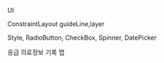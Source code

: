UI

ConstraintLayout
 guideLine,layer

Style, RadioButton, CheckBox, Spinner, DatePicker


응급 의료정보 기록 앱
